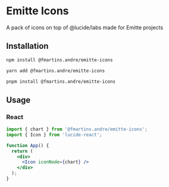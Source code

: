 # Emitte Icons

A pack of icons on top of @lucide/labs made for Emitte projects

## Installation

```sh
npm install @fmartins.andre/emitte-icons
```

```sh
yarn add @fmartins.andre/emitte-icons
```

```sh
pnpm install @fmartins.andre/emitte-icons
```

## Usage

### React

```jsx
import { chart } from '@fmartins.andre/emitte-icons';
import { Icon } from 'lucide-react';

function App() {
  return (
    <div>
      <Icon iconNode={chart} />
    </div>
  );
}
```
